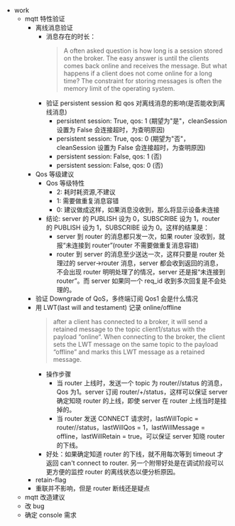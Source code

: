 - work
  - mqtt 特性验证
    - 离线消息验证
      - 消息存在的时长：
        > A often asked question is how long is a session stored on the broker. The easy answer is until the clients comes back online and receives the message. But what happens if a client does not come online for a long time? The constraint for storing messages is often the memory limit of the operating system.
      - 验证 persistent session 和 qos 对离线消息的影响(是否能收到离线消息)
        - persistent session: True, qos: 1 (期望为"是"，cleanSession 设置为 False 会连接超时，为查明原因)
        - persistent session: True, qos: 0 (期望为"否"，cleanSession 设置为 False 会连接超时，为查明原因)
        - persistent session: False, qos: 1 (否)
        - persistent session: False, qos: 0 (否)
    - Qos 等级建议
      - Qos 等级特性
        - 2: 耗时耗资源,不建议
        - 1: 需要做重复消息容错
        - 0: 建议做成这样，如果消息没收到，那么将显示设备未连接
      - 结论: server 的 PUBLISH 设为 0，SUBSCRIBE 设为 1，router 的 PUBLISH 设为 1，SUBSCRIBE 设为 0。这样的结果是：
        - server 到 router 的消息都只发一次，如果 router 没收到，就报“未连接到 router”(router 不需要做重复消息容错)
        - router 到 server 的消息至少送达一次，这样只要是 router 处理过的 server->router 消息，server 都会收到返回的消息，不会出现 router 明明处理了的情况，server 还是报“未连接到 router”。而 server 如果同一个 req_id 收到多次回复是不会处理的。
    - 验证 Downgrade of QoS，多终端订阅 Qos1 会是什么情况
    - 用 LWT(last will and testament) 记录 online/offline
      > after a client has connected to a broker, it will send a retained message to the topic client1/status with the payload “online“. When connecting to the broker, the client sets the LWT message on the same topic to the payload “offline” and marks this LWT message as a retained message.
      - 操作步骤
        - 当 router 上线时，发送一个 topic 为 router/<sn>/status 的消息，Qos 为1。server 订阅 router/+/status，这样可以保证 server 确定知晓 router 的上线，即使 server 在 router 上线当时是挂掉的。
        - 当 router 发送 CONNECT 请求时，lastWillTopic = router/<sn>/status，lastWillQos = 1，lastWillMessage = offline，lastWillRetain = true。可以保证 server 知晓 router 的下线。
      - 好处：如果确定知道 router 的下线，就不用每次等到 timeout 才返回 can't connect to router. 另一个附带好处是在调试阶段可以更方便的监控 router 的离线状态以便分析原因。 
    - retain-flag
    - 重联并不影响，但是 router 断线还是疑点
  - mqtt 改造建议
  - 改 bug
  - 确定 console 需求
  
